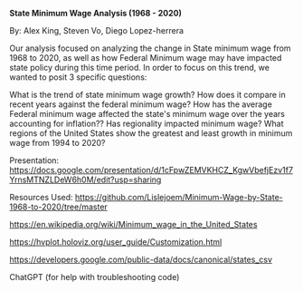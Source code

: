 **State Minimum Wage Analysis 
(1968 - 2020)**

By: Alex King, Steven Vo, Diego Lopez-herrera

Our analysis focused on analyzing the change in State minimum wage from 1968 to 2020, as well as how Federal Minimum wage may have impacted state policy during this time period. In order to focus on this trend, we wanted to posit 3 specific questions:

What is the trend of state minimum wage growth? How does it compare in recent years against the federal minimum wage?
How has the average Federal minimum wage affected the state's minimum wage over the years accounting for inflation??
Has regionality impacted minimum wage? What regions of the United States show the greatest and least growth in minimum wage from 1994 to 2020?

Presentation:
https://docs.google.com/presentation/d/1cFpwZEMVKHCZ_KgwVbefjEzv1f7YrnsMTNZLDeW6h0M/edit?usp=sharing

Resources Used:
https://github.com/Lislejoem/Minimum-Wage-by-State-1968-to-2020/tree/master

https://en.wikipedia.org/wiki/Minimum_wage_in_the_United_States

https://hvplot.holoviz.org/user_guide/Customization.html

https://developers.google.com/public-data/docs/canonical/states_csv

ChatGPT (for help with troubleshooting code)

